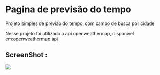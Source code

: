 <h1>Pagina de previsão do tempo</h1>
<p>Projeto simples de previão do tempo, com campo de busca por cidade</p>
<p>Nesse projeto foi utilizado a api openweathermap, disponivel em:<a href="https://openweathermap.org/api" target="_blank">openweathermap api</a></p>
<h2>ScreenShot :</h2>
<img src="https://github.com/LucineiaSilvah/previsao-tempo/assets/90657609/64e719a6-da5d-4daa-9bd5-1b32d30471db">
